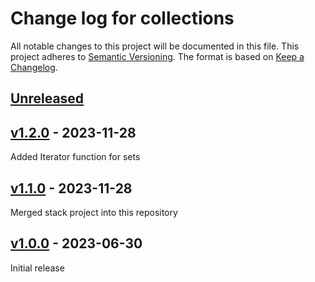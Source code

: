 # Change log for collections
All notable changes to this project will be documented in this file.
This project adheres to [Semantic Versioning].
The format is based on [Keep a Changelog].
	
## [Unreleased]

## [v1.2.0] - 2023-11-28
Added Iterator function for sets

## [v1.1.0] - 2023-11-28
Merged stack project into this repository

## [v1.0.0] - 2023-06-30
Initial release

[Semantic Versioning]: http://semver.org
[Keep a Changelog]: http://keepachangelog.com
[Unreleased]: https://github.com/philhanna/collections/compare/v1.2.0..HEAD
[v1.2.0]: https://github.com/philhanna/collections/compare/v1.1.0..v1.2.0
[v1.1.0]: https://github.com/philhanna/collections/compare/v1.0.0..v1.1.0
[v1.0.0]: https://github.com/philhanna/collections/compare/2fb7083..v1.0.0
